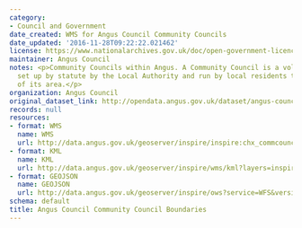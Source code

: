 ```yaml
---
category:
- Council and Government
date_created: WMS for Angus Council Community Councils
date_updated: '2016-11-28T09:22:22.021462'
license: https://www.nationalarchives.gov.uk/doc/open-government-licence/version/3/
maintainer: Angus Council
notes: <p>Community Councils within Angus. A Community Council is a voluntary organisation
  set up by statute by the Local Authority and run by local residents to act on behalf
  of its area.</p>
organization: Angus Council
original_dataset_link: http://opendata.angus.gov.uk/dataset/angus-council-community-council-boundaries
records: null
resources:
- format: WMS
  name: WMS
  url: http://data.angus.gov.uk/geoserver/inspire/inspire:chx_commcouncils/wms?service=WMS&request=GetMap
- format: KML
  name: KML
  url: http://data.angus.gov.uk/geoserver/inspire/wms/kml?layers=inspire:chx_commcouncils&mode=download
- format: GEOJSON
  name: GEOJSON
  url: http://data.angus.gov.uk/geoserver/inspire/ows?service=WFS&version=1.0.0&request=GetFeature&typeName=inspire:chx_commcouncils&outputFormat=application%2Fjson&srsName=EPSG:3857
schema: default
title: Angus Council Community Council Boundaries
---
```

